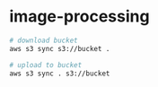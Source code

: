 # image-processing

```bash
# download bucket
aws s3 sync s3://bucket .

# upload to bucket
aws s3 sync . s3://bucket
```
